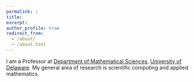 ```yaml
---
permalink: /
title: 
excerpt: 
author_profile: true
redirect_from: 
  - /about/
  - /about.html
---
```

I am a Professor at [Department of Mathematical Sciences](https://www.mathsci.udel.edu/), [University of Delaware](https://www.udel.edu/). My general area of research is scientific computing and applied mathematics.
